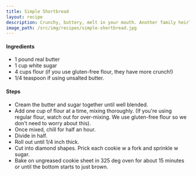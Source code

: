 ```yaml
---
title: Simple Shortbread
layout: recipe
description: Crunchy, buttery, melt in your mouth. Another family heirloom recipe, this simple recipe is the perfect shortbread!
image_path: /src/img/recipes/simple-shortbread.jpg
---
```


#### Ingredients
- 1 pound real butter
- 1 cup white sugar
- 4 cups flour (if you use gluten-free flour, they have more crunch!)
- 1/4 teaspoon if using unsalted butter.

#### Steps
- Cream the butter and sugar together until well blended.
- Add one cup of flour at a time, mixing thoroughly. (If you're using regular flour, watch out for over-mixing. We use gluten-free flour so we don't need to worry about this).
- Once mixed, chill for half an hour.
- Divide in half. 
- Roll out until 1/4 inch thick.
- Cut into diamond shapes. Prick each cookie w a fork and sprinkle w sugar.
- Bake on ungreased cookie sheet in 325 deg oven for about 15 minutes or until the bottom starts to just brown.